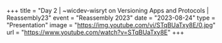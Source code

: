 +++
title = "Day 2 | ~wicdev-wisryt on Versioning Apps and Protocols | Reassembly23"
event = "Reassembly 2023"
date = "2023-08-24"
type = "Presentation"
image = "https://img.youtube.com/vi/STqBUaTxy8E/0.jpg"
url = "https://www.youtube.com/watch?v=STqBUaTxy8E"
+++